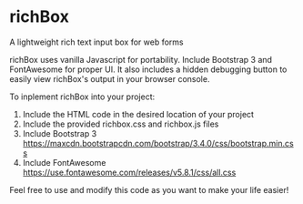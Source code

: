 # richBox
A lightweight rich text input box for web forms 

richBox uses vanilla Javascript for portability. Include Bootstrap 3 and FontAwesome for proper UI. It also includes a hidden debugging button to easily view richBox's output in your browser console.

To inplement richBox into your project:
1. Include the HTML code in the desired location of your project
2. Include the provided richbox.css and richbox.js files
3. Include Bootstrap 3 https://maxcdn.bootstrapcdn.com/bootstrap/3.4.0/css/bootstrap.min.css
4. Include FontAwesome https://use.fontawesome.com/releases/v5.8.1/css/all.css

Feel free to use and modify this code as you want to make your life easier!
